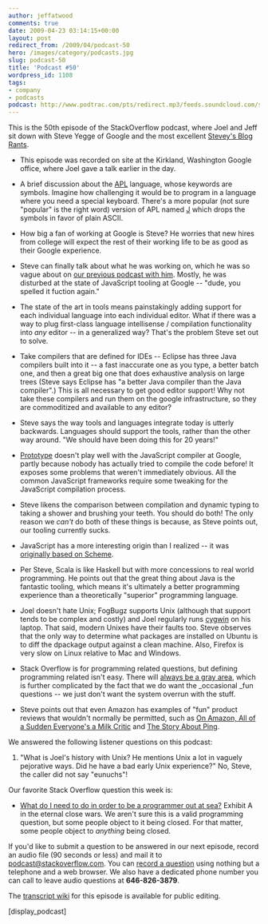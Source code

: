 ```yaml
---
author: jeffatwood
comments: true
date: 2009-04-23 03:14:15+00:00
layout: post
redirect_from: /2009/04/podcast-50
hero: /images/category/podcasts.jpg
slug: podcast-50
title: 'Podcast #50'
wordpress_id: 1108
tags:
- company
- podcasts
podcast: http://www.podtrac.com/pts/redirect.mp3/feeds.soundcloud.com/stream/14377371-stack-exchange-stack-overflow-podcast-28.mp3
---
```



This is the 50th episode of the StackOverflow podcast, where Joel and Jeff sit down with Steve Yegge of Google and the most excellent [Stevey's Blog Rants](http://steve-yegge.blogspot.com/).






  * This episode was recorded on site at the Kirkland, Washington Google office, where Joel gave a talk earlier in the day.


  * A brief discussion about the [APL](http://en.wikipedia.org/wiki/APL_(programming_language)) language, whose keywords are symbols. Imagine how challenging it would be to program in a language where you need a special keyboard. There's a more popular (not sure "popular" is the right word) version of APL named [J](http://en.wikipedia.org/wiki/J_(programming_language)) which drops the symbols in favor of plain ASCII.


  * How big a fan of working at Google is Steve? He worries that new hires from college will expect the rest of their working life to be as good as their Google experience.


  * Steve can finally talk about what he was working on, which he was so vague about on [our previous podcast with him](http://blog.stackoverflow.com/2008/10/podcast-25/). Mostly, he was disturbed at the state of JavaScript tooling at Google -- "dude, you spelled it fuction again."


  * The state of the art in tools means painstakingly adding support for each individual language into each individual editor. What if there was a way to plug first-class language intellisense / compilation functionality into _any_ editor -- in a generalized way? That's the problem Steve set out to solve.


  * Take compilers that are defined for IDEs -- Eclipse has three Java compilers built into it -- a fast inaccurate one as you type, a better batch one, and then a great big one that does exhaustive analysis on large trees (Steve says Eclipse has "a better Java compiler than the Java compiler".) This is all necessary to get good editor support! Why not take these compilers and run them on the google infrastructure, so they are commoditized and available to any editor?


  * Steve says the way tools and languages integrate today is utterly backwards. Languages should support the tools, rather than the other way around. "We should have been doing this for 20 years!"  



  * [Prototype](http://www.prototypejs.org/) doesn't play well with the JavaScript compiler at Google, partly because nobody has actually tried to compile the code before! It exposes some problems that weren't immediately obvious. All the common JavaScript frameworks require some tweaking for the JavaScript compilation process.


  * Steve likens the comparison between compilation and dynamic typing to taking a shower and brushing your teeth. You should do both! The only reason we _can't_ do both of these things is because, as Steve points out, our tooling currently sucks.  



  * JavaScript has a more interesting origin than I realized -- it was [originally based on Scheme](http://en.wikipedia.org/wiki/JavaScript).


  * Per Steve, Scala is like Haskell but with more concessions to real world programming. He points out that the great thing about Java is the fantastic tooling, which means it's ultimately a better programming experience than a theoretically "superior" programming language.


  * Joel doesn't hate Unix; FogBugz supports Unix (although that support tends to be complex and costly) and Joel regularly runs [cygwin](http://www.cygwin.com/) on his laptop. That said, modern Unixes have their faults too. Steve observes that the only way to determine what packages are installed on Ubuntu is to diff the dpackage output against a clean machine. Also, Firefox is very slow on Linux relative to Mac and Windows.


  * Stack Overflow is for programming related questions, but defining programming related isn't easy. There will [always be a gray area](http://blog.stackoverflow.com/2009/04/the-stack-overflow-question-lifecycle/), which is further complicated by the fact that we do want the _occasional _fun questions -- we just don't want the system overrun with the stuff.


  * Steve points out that even Amazon has examples of "fun" product reviews that wouldn't normally be permitted, such as [On Amazon, All of a Sudden Everyone's a Milk Critic](http://www.nytimes.com/2006/08/09/technology/09milk.html?ex=1312776000&en=83840f92baf3863d&ei=5090&partner=rssuserland&emc=rss&pagewanted=all) and [The Story About Ping](http://www.amazon.com/Story-About-Ping-Marjorie-Flack/dp/0140502416).  





We answered the following listener questions on this podcast:






  1. "What is Joel's history with Unix? He mentions Unix a lot in vaguely pejorative ways. Did he have a bad early Unix experience?" No, Steve, the caller did not say "eunuchs"!  





Our favorite Stack Overflow question this week is:






  * [What do I need to do in order to be a programmer out at sea?](http://stackoverflow.com/questions/766935/what-do-i-need-to-do-in-order-to-be-a-programmer-out-at-sea) Exhibit A in the eternal close wars. We aren't sure this is a valid programming question, but some people object to it being closed. For that matter, some people object to _anything_ being closed.  






If you'd like to submit a question to be answered in our next episode, record an audio file (90 seconds or less) and mail it to [podcast@stackoverflow.com](mailto:podcast@stackoverflow.com). You can [record a question](http://blog.stackoverflow.com/index.php/2008/05/recording-podcast-questions-using-your-telephone/) using nothing but a telephone and a web browser. We also have a dedicated phone number you can call to leave audio questions at **646-826-3879**.






The [transcript wiki](https://stackoverflow.fogbugz.com/default.asp?W29043) for this episode is available for public editing.






[display_podcast]




